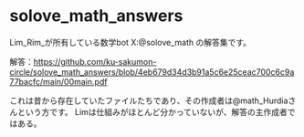 # solove_math_answers
Lim_Rim_が所有している数学bot X:@solove_math の解答集です。

解答：https://github.com/ku-sakumon-circle/solove_math_answers/blob/4eb679d34d3b91a5c6e25ceac700c6c9a77bacfc/main/00main.pdf


これは昔から存在していたファイルたちであり、その作成者は@math_Hurdiaさんという方です。
Limは仕組みがほとんど分かっていないが、解答の主作成者ではある。


